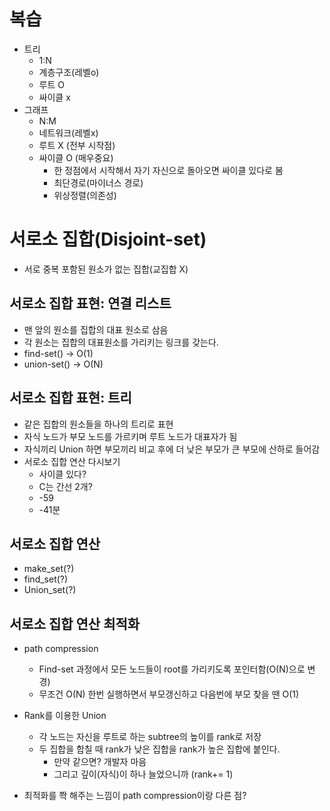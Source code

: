 # 복습
- 트리
    * 1:N
    * 계층구조(레벨o)
    * 루트 O
    * 싸이클 x
- 그래프
    * N:M
    * 네트워크(레벨x)
    * 루트 X (전부 시작점)
    * 싸이클 O (매우중요)
        * 한 정점에서 시작해서 자기 자신으로 돌아오면 싸이클 있다로 봄
        * 최단경로(마이너스 경로)
        * 위상정렬(의존성)

# 서로소 집합(Disjoint-set)
- 서로 중복 포함된 원소가 없는 집합(교집합 X)


## 서로소 집합 표현: 연결 리스트
- 맨 앞의 원소를 집합의 대표 원소로 삼음
- 각 원소는 집합의 대표원소를 가리키는 링크를 갖는다.
- find-set() -> O(1)
- union-set() -> O(N)


## 서로소 집합 표현: 트리
- 같은 집합의 원소들을 하나의 트리로 표현
- 자식 노드가 부모 노드를 가르키며 루트 노드가 대표자가 됨
- 자식끼리 Union 하면 부모끼리 비교 후에 더 낮은 부모가 큰 부모에 산하로 들어감
- 서로소 집합 연산 다시보기
    * 사이클 있다?
    * C는 간선 2개?
    * -59
    * -41분

## 서로소 집합 연산
- make_set(?)
- find_set(?)
- Union_set(?)


## 서로소 집합 연산 최적화
- path compression
    * Find-set 과정에서 모든 노드들이 root를 가리키도록 포인터함(O(N)으로 변경)
    * 무조건 O(N) 한번 실행하면서 부모갱신하고 다음번에 부모 찾을 땐 O(1)
- Rank를 이용한 Union
    * 각 노드는 자신을 루트로 하는 subtree의 높이를 rank로 저장
    * 두 집합을 합칠 때 rank가 낮은 집합을 rank가 높은 집합에 붙인다.
        * 만약 같으면? 개발자 마음 
        * 그리고 깊이(자식)이 하나 늘었으니까 (rank+= 1)

- 최적화를 쫙 해주는 느낌이 path compression이랑 다른 점?